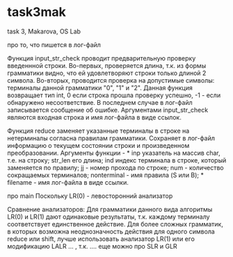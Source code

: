 # task3mak
task 3, Makarova, OS Lab

про то, что пишется в лог-файл

Функция input_str_check проводит предварительную проверку введеннной строки. Во-первых, проверяется длина, т.к. из формы грамматики видно, что ей удовлетворяют строки только длиной 2 символа. Во-вторых, проводится проверка на допустимые символы: терминалы данной грамматики "0", "1" и "2". Данная функция возвращает тип int, 0 если строка прошла проверку успешно, -1 - если обнаружено несоответствие. В последнем случае в лог-файл записывается сообщение об ошибке. Аргументами input_str_check являются входная строка и имя лог-файла в виде ссылок.

Функция reduce заменяет указанные терминалы в строке на нетерминалы согласна правилам грамматики. Сохраняет в лог-файл информацию о текущем состоянии строки и произведенном преобразовании. Аргументы функции - * inp указатель на массив char, т.е. на строку; str_len его длина; ind индекс терминала в строке, который заменяется по правилу;  jj - номер прохода по строке; num - количество сокращаемых терминалов; nonterminal - имя правила (S или B); * filename - имя лог-файла в виде ссылки.

про main
Поскольку LR(0) - левосторонний анализатор

Сравнение анализаторов:
Для грамматики данного вида алгоритмы LR(0) и LR(1) дают одинаковые результаты, т.к. каждому терминалу соответствует единственное действие. Для более сложных грамматик, в которых возможна неоднозначность действия для одного символа reduce или shift,  лучше использовать  анализатор LR(1) или его модификацию LALR ...  , т.к. ....
еще можно про SLR и GLR
